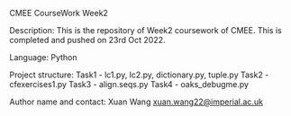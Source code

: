 CMEE CourseWork Week2

Description:
This is the repository of Week2 coursework of CMEE. This is completed and pushed on 23rd Oct 2022.

Language:
Python

Project structure:
Task1 - lc1.py, lc2.py, dictionary.py, tuple.py
Task2 - cfexercises1.py
Task3 - align.seqs.py
Task4 - oaks_debugme.py

Author name and contact:
Xuan Wang
xuan.wang22@imperial.ac.uk